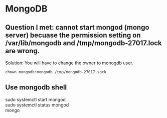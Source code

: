# MongoDB    

## Question I met: cannot start mongod (mongo server) becuase the permission setting on /var/lib/mongodb and /tmp/mongodb-27017.lock are wrong.    
Solution: You will have to change the owner to monogdb user.    
```chown -R mongodb:mongodb /var/lib/mongodb     
chown mongodb:mongodb /tmp/mongodb-27017.sock     
```

## Use mongodb shell   
sudo systemctl start mongod                         
sudo systemctl status mongod      
mongo    
